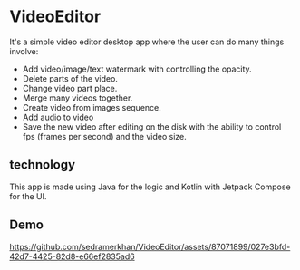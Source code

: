 # VideoEditor

It's a simple video editor desktop app where the user can do many things involve:
- Add video/image/text watermark with controlling the opacity.
- Delete parts of the video.
- Change video part place.
- Merge many videos together.
- Create video from images sequence.
- Add audio to video
- Save the new video after editing on the disk with the ability to control fps (frames per second) and the video size.

## technology

This app is made using Java for the logic and Kotlin with Jetpack Compose for the UI.

## Demo

https://github.com/sedramerkhan/VideoEditor/assets/87071899/027e3bfd-42d7-4425-82d8-e66ef2835ad6

